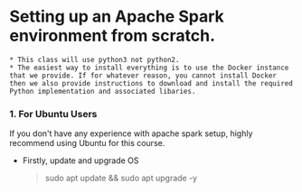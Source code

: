 # Setting up an Apache Spark environment from scratch.
    * This class will use python3 not python2.
    * The easiest way to install everything is to use the Docker instance that we provide. If for whatever reason, you cannot install Docker then we also provide instructions to download and install the required Python implementation and associated libaries.

### 1. For Ubuntu Users
If you don't have any experience with apache spark setup, highly recommend using Ubuntu for this course.

 * Firstly, update and upgrade OS
    > sudo apt update && sudo apt upgrade -y
